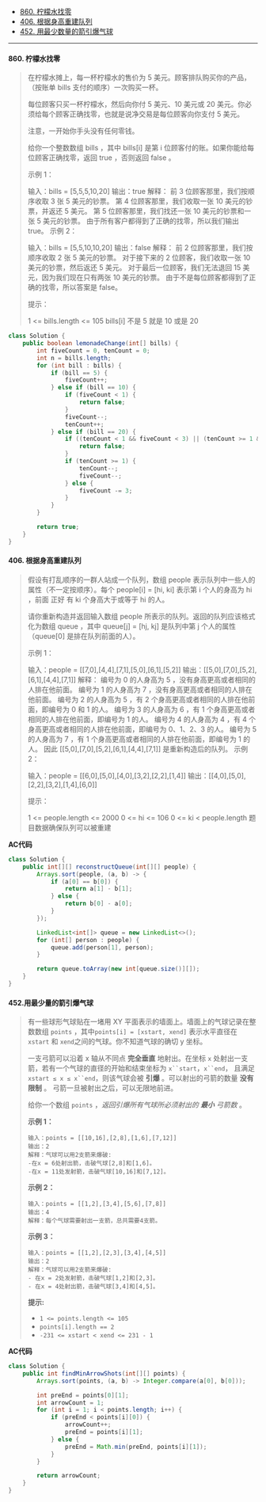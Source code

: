 -  [860. 柠檬水找零](https://leetcode.cn/problems/lemonade-change/)
-  [406. 根据身高重建队列](https://leetcode.cn/problems/queue-reconstruction-by-height/)
-  [452. 用最少数量的箭引爆气球](https://leetcode.cn/problems/minimum-number-of-arrows-to-burst-balloons/)

----

#### 860. 柠檬水找零

>在柠檬水摊上，每一杯柠檬水的售价为 5 美元。顾客排队购买你的产品，（按账单 bills 支付的顺序）一次购买一杯。
>
>每位顾客只买一杯柠檬水，然后向你付 5 美元、10 美元或 20 美元。你必须给每个顾客正确找零，也就是说净交易是每位顾客向你支付 5 美元。
>
>注意，一开始你手头没有任何零钱。
>
>给你一个整数数组 bills ，其中 bills[i] 是第 i 位顾客付的账。如果你能给每位顾客正确找零，返回 true ，否则返回 false 。
>
> 
>
>示例 1：
>
>输入：bills = [5,5,5,10,20]
>输出：true
>解释：
>前 3 位顾客那里，我们按顺序收取 3 张 5 美元的钞票。
>第 4 位顾客那里，我们收取一张 10 美元的钞票，并返还 5 美元。
>第 5 位顾客那里，我们找还一张 10 美元的钞票和一张 5 美元的钞票。
>由于所有客户都得到了正确的找零，所以我们输出 true。
>示例 2：
>
>输入：bills = [5,5,10,10,20]
>输出：false
>解释：
>前 2 位顾客那里，我们按顺序收取 2 张 5 美元的钞票。
>对于接下来的 2 位顾客，我们收取一张 10 美元的钞票，然后返还 5 美元。
>对于最后一位顾客，我们无法退回 15 美元，因为我们现在只有两张 10 美元的钞票。
>由于不是每位顾客都得到了正确的找零，所以答案是 false。
>
>
>提示：
>
>1 <= bills.length <= 105
>bills[i] 不是 5 就是 10 或是 20 

```java
class Solution {
    public boolean lemonadeChange(int[] bills) {
        int fiveCount = 0, tenCount = 0;
        int n = bills.length;
        for (int bill : bills) {
            if (bill == 5) {
                fiveCount++;
            } else if (bill == 10) {
                if (fiveCount < 1) {
                    return false;
                }
                fiveCount--;
                tenCount++;
            } else if (bill == 20) {
                if ((tenCount < 1 && fiveCount < 3) || (tenCount >= 1 && fiveCount < 1)) {
                    return false;
                }
                if (tenCount >= 1) {
                    tenCount--;
                    fiveCount--;
                } else {
                    fiveCount -= 3;
                }
            }
        }

        return true;
    }
}
```



#### 406. 根据身高重建队列

>假设有打乱顺序的一群人站成一个队列，数组 people 表示队列中一些人的属性（不一定按顺序）。每个 people[i] = [hi, ki] 表示第 i 个人的身高为 hi ，前面 正好 有 ki 个身高大于或等于 hi 的人。
>
>请你重新构造并返回输入数组 people 所表示的队列。返回的队列应该格式化为数组 queue ，其中 queue[j] = [hj, kj] 是队列中第 j 个人的属性（queue[0] 是排在队列前面的人）。
>
> 
>
>示例 1：
>
>输入：people = [[7,0],[4,4],[7,1],[5,0],[6,1],[5,2]]
>输出：[[5,0],[7,0],[5,2],[6,1],[4,4],[7,1]]
>解释：
>编号为 0 的人身高为 5 ，没有身高更高或者相同的人排在他前面。
>编号为 1 的人身高为 7 ，没有身高更高或者相同的人排在他前面。
>编号为 2 的人身高为 5 ，有 2 个身高更高或者相同的人排在他前面，即编号为 0 和 1 的人。
>编号为 3 的人身高为 6 ，有 1 个身高更高或者相同的人排在他前面，即编号为 1 的人。
>编号为 4 的人身高为 4 ，有 4 个身高更高或者相同的人排在他前面，即编号为 0、1、2、3 的人。
>编号为 5 的人身高为 7 ，有 1 个身高更高或者相同的人排在他前面，即编号为 1 的人。
>因此 [[5,0],[7,0],[5,2],[6,1],[4,4],[7,1]] 是重新构造后的队列。
>示例 2：
>
>输入：people = [[6,0],[5,0],[4,0],[3,2],[2,2],[1,4]]
>输出：[[4,0],[5,0],[2,2],[3,2],[1,4],[6,0]]
>
>
>提示：
>
>1 <= people.length <= 2000
>0 <= hi <= 106
>0 <= ki < people.length
>题目数据确保队列可以被重建

**AC代码**

```java
class Solution {
    public int[][] reconstructQueue(int[][] people) {
        Arrays.sort(people, (a, b) -> {
            if (a[0] == b[0]) {
                return a[1] - b[1];
            } else {
                return b[0] - a[0];
            }
        });

        LinkedList<int[]> queue = new LinkedList<>();
        for (int[] person : people) {
            queue.add(person[1], person);
        }

        return queue.toArray(new int[queue.size()][]);
    }
}
```



#### 452.用最少量的箭引爆气球

>有一些球形气球贴在一堵用 XY 平面表示的墙面上。墙面上的气球记录在整数数组 `points` ，其中`points[i] = [xstart, xend]` 表示水平直径在 `xstart` 和 `xend`之间的气球。你不知道气球的确切 y 坐标。
>
>一支弓箭可以沿着 x 轴从不同点 **完全垂直** 地射出。在坐标 `x` 处射出一支箭，若有一个气球的直径的开始和结束坐标为 `x``start`，`x``end`， 且满足  `xstart ≤ x ≤ x``end`，则该气球会被 **引爆** 。可以射出的弓箭的数量 **没有限制** 。 弓箭一旦被射出之后，可以无限地前进。
>
>给你一个数组 `points` ，*返回引爆所有气球所必须射出的 **最小** 弓箭数* 。
>
> **示例 1：**
>
>```
>输入：points = [[10,16],[2,8],[1,6],[7,12]]
>输出：2
>解释：气球可以用2支箭来爆破:
>-在x = 6处射出箭，击破气球[2,8]和[1,6]。
>-在x = 11处发射箭，击破气球[10,16]和[7,12]。
>```
>
>**示例 2：**
>
>```
>输入：points = [[1,2],[3,4],[5,6],[7,8]]
>输出：4
>解释：每个气球需要射出一支箭，总共需要4支箭。
>```
>
>**示例 3：**
>
>```
>输入：points = [[1,2],[2,3],[3,4],[4,5]]
>输出：2
>解释：气球可以用2支箭来爆破:
>- 在x = 2处发射箭，击破气球[1,2]和[2,3]。
>- 在x = 4处射出箭，击破气球[3,4]和[4,5]。
>```
>
>**提示:**
>
>- `1 <= points.length <= 105`
>- `points[i].length == 2`
>- `-231 <= xstart < xend <= 231 - 1`

**AC代码**

```java
class Solution {
    public int findMinArrowShots(int[][] points) {
        Arrays.sort(points, (a, b) -> Integer.compare(a[0], b[0]));

        int preEnd = points[0][1];
        int arrowCount = 1;
        for (int i = 1; i < points.length; i++) {
            if (preEnd < points[i][0]) {
                arrowCount++;
                preEnd = points[i][1];
            } else {
                preEnd = Math.min(preEnd, points[i][1]);
            }
        }

        return arrowCount;
    }
}
```

